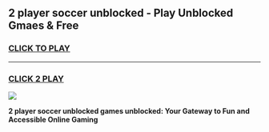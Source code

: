 
## 2 player soccer unblocked - Play Unblocked Gmaes & Free
<h3>
<a href="https://news.freeplayer.one?title=2_player_soccer_unblocked&ref=23F">CLICK TO PLAY</a></h3>
<hr>

<h3>
<a href="https://news.freeplayer.one?title=2_player_soccer_unblocked&ref=23F">CLICK 2 PLAY</a>
  
</h3>

<a href="https://news.freeplayer.one?title=2_player_soccer_unblocked&ref=23F/"><img src="https://clearcache.store/games.png"></a>


**2 player soccer unblocked games unblocked: Your Gateway to Fun and Accessible Online Gaming**
